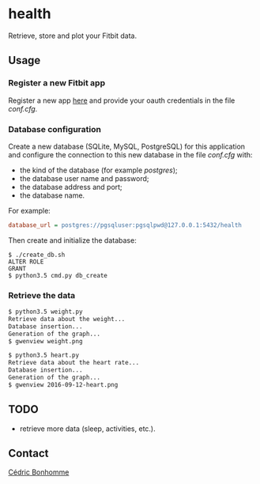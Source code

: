 # health

Retrieve, store and plot your Fitbit data.

## Usage

### Register a new Fitbit app

Register a new app [here](https://dev.fitbit.com/apps) and
provide your oauth credentials in the file *conf.cfg*.

### Database configuration

Create a new database (SQLite, MySQL, PostgreSQL) for this application and
configure the connection to this new database in the file *conf.cfg* with:

* the kind of the database (for example *postgres*);
* the database user name and password;
* the database address and port;
* the database name.

For example:

```ini
database_url = postgres://pgsqluser:pgsqlpwd@127.0.0.1:5432/health
```

Then create and initialize the database:

```shell
$ ./create_db.sh
ALTER ROLE
GRANT
$ python3.5 cmd.py db_create
```

### Retrieve the data

```bash
$ python3.5 weight.py
Retrieve data about the weight...
Database insertion...
Generation of the graph...
$ gwenview weight.png

$ python3.5 heart.py
Retrieve data about the heart rate...
Database insertion...
Generation of the graph...
$ gwenview 2016-09-12-heart.png
```


## TODO

* retrieve more data (sleep, activities, etc.).

## Contact

[Cédric Bonhomme](https://www.cedricbonhomme.org)
